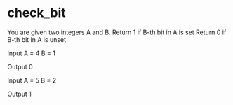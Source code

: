# check_bit

You are given two integers A and B.
Return 1 if B-th bit in A is set
Return 0 if B-th bit in A is unset


Input
A = 4
B = 1

Output
0


Input
A = 5
B = 2

Output
1
